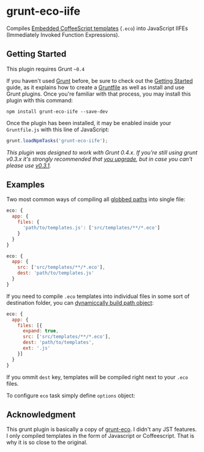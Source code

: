 # grunt-eco-iife

Compiles [Embedded CoffeeScript templates](https://github.com/sstephenson/eco) (`.eco`) into JavaScript IIFEs (Immediately Invoked Function Expressions).

## Getting Started

This plugin requires Grunt `~0.4`

If you haven't used [Grunt](http://gruntjs.com/) before, be sure to check out the [Getting Started](http://gruntjs.com/getting-started) guide, as it explains how to create a [Gruntfile](http://gruntjs.com/sample-gruntfile) as well as install and use Grunt plugins. Once you're familiar with that process, you may install this plugin with this command:

```shell
npm install grunt-eco-iife --save-dev
```

Once the plugin has been installed, it may be enabled inside your `Gruntfile.js` with this line of JavaScript:

```js
grunt.loadNpmTasks('grunt-eco-iife');
```

*This plugin was designed to work with Grunt 0.4.x. If you're still using grunt v0.3.x it's strongly recommended that [you upgrade](http://gruntjs.com/upgrading-from-0.3-to-0.4), but in case you can't please use [v0.3.1](https://github.com/gruntjs/grunt-contrib-stylus/tree/grunt-0.3-stable).*

## Examples

Two most common ways of compiling all [globbed paths](http://gruntjs.com/configuring-tasks#globbing-patterns) into single file:

```js
eco: {
  app: {
    files: {
      'path/to/templates.js': ['src/templates/**/*.eco']
    }
  }
}
```


```js
eco: {
  app: {
    src: ['src/templates/**/*.eco'],
    dest: 'path/to/templates.js'
  }
}
```
If you need to compile `.eco` templates into individual files in some sort of destination folder, you can [dynamiccally build path object](http://gruntjs.com/configuring-tasks#building-the-files-object-dynamically):

```js
eco: {
  app: {
    files: [{
      expand: true,
      src: ['src/templates/**/*.eco'],
      dest: 'path/to/templates',
      ext: '.js'
    }]
  }
}
```

If you ommit `dest` key, templates will be compiled right next to your `.eco` files.

To configure `eco` task simply define `options` object:



## Acknowledgment

This grunt plugin is basically a copy of  [grunt-eco](https://github.com/gr2m/grunt-eco). I didn't any JST features. I only compiled templates in the form of Javascript or Coffeescript. That is why it is so close to the original.
